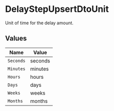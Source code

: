 # DelayStepUpsertDtoUnit

Unit of time for the delay amount.


## Values

| Name      | Value     |
| --------- | --------- |
| `Seconds` | seconds   |
| `Minutes` | minutes   |
| `Hours`   | hours     |
| `Days`    | days      |
| `Weeks`   | weeks     |
| `Months`  | months    |